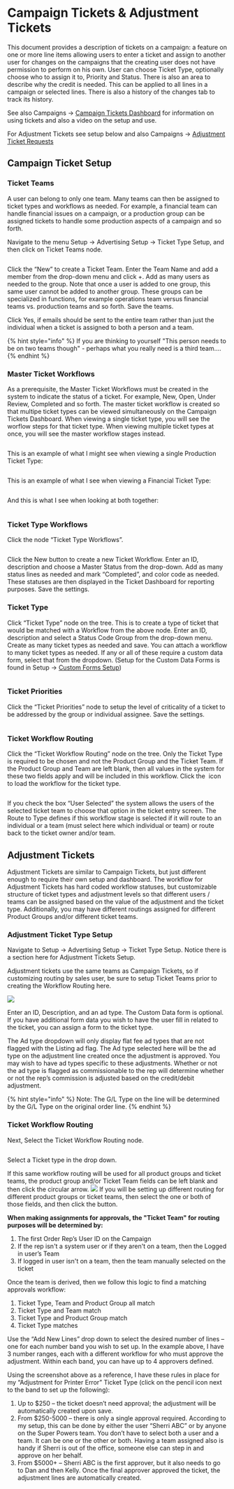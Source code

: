 # Campaign Tickets & Adjustment Tickets

This document provides a description of tickets on a campaign: a feature on one or more line items allowing users to enter a ticket and assign to another user for changes on the campaigns that the creating user does not have permission to perform on his own. User can choose Ticket Type, optionally choose who to assign it to, Priority and Status. There is also an area to describe why the credit is needed. This can be applied to all lines in a campaign or selected lines. There is also a history of the changes tab to track its history.

See also Campaigns -> [Campaign Tickets Dashboard](../../campaigns/managing-campaigns/campaign-tickets.md) for information on using tickets and also a video on the setup and use.

For Adjustment Tickets see setup below and also Campaigns -> [Adjustment Ticket Requests](../../campaigns/managing-campaigns/adjustment-request-tickets.md)

## Campaign Ticket Setup

### Ticket Teams <a href="#_toc102043872" id="_toc102043872"></a>

A user can belong to only one team. Many teams can then be assigned to ticket types and workflows as needed. For example, a financial team can handle financial issues on a campaign, or a production group can be assigned tickets to handle some production aspects of a campaign and so forth.

Navigate to the menu Setup -> Advertising Setup -> Ticket Type Setup, and then click on Ticket Teams node.

<figure><img src="../../../../.gitbook/assets/image (75) (1).png" alt=""><figcaption></figcaption></figure>

Click the “New” to create a Ticket Team. Enter the Team Name and add a member from the drop-down menu and click +. Add as many users as needed to the group. Note that once a user is added to one group, this same user cannot be added to another group. These groups can be specialized in functions, for example operations team versus financial teams vs. production teams and so forth. Save the teams.

Click Yes, if emails should be sent to the entire team rather than just the individual when a ticket is assigned to both a person and a team.

{% hint style="info" %}
If you are thinking to yourself "This person needs to be on two teams though" - perhaps what you really need is a third team....
{% endhint %}

### Master Ticket Workflows <a href="#_toc102043874" id="_toc102043874"></a>

As a prerequisite, the Master Ticket Workflows must be created in the system to indicate the status of a ticket. For example, New, Open, Under Review, Completed and so forth. The master ticket workflow is created so that multipe ticket types can be viewed simultaneously on the Campaign Tickets Dashboard. When viewing a single ticket type, you will see the worflow steps for that ticket type. When viewing multiple ticket types at once, you will see the master workflow stages instead.

<figure><img src="../../../../.gitbook/assets/image (76) (1).png" alt=""><figcaption></figcaption></figure>

This is an example of what I might see when viewing a single Production Ticket Type:

<figure><img src="../../../../.gitbook/assets/image (1662).png" alt=""><figcaption></figcaption></figure>

This is an example of what I see when viewing a Financial Ticket Type:

<figure><img src="../../../../.gitbook/assets/image (539).png" alt=""><figcaption></figcaption></figure>

And this is what I see when looking at both together:

<figure><img src="../../../../.gitbook/assets/image (828).png" alt=""><figcaption></figcaption></figure>

### Ticket Type Workflows <a href="#_toc102043875" id="_toc102043875"></a>

Click the node “Ticket Type Workflows”.

<figure><img src="../../../../.gitbook/assets/image (77) (1).png" alt=""><figcaption></figcaption></figure>

Click the New button to create a new Ticket Workflow. Enter an ID, description and choose a Master Status from the drop-down. Add as many status lines as needed and mark “Completed”, and color code as needed. These statuses are then displayed in the Ticket Dashboard for reporting purposes. Save the settings.

### Ticket Type <a href="#_toc102043876" id="_toc102043876"></a>

Click “Ticket Type” node on the tree. This is to create a type of ticket that would be matched with a Workflow from the above node. Enter an ID, description and select a Status Code Group from the drop-down menu. Create as many ticket types as needed and save. You can attach a workflow to many ticket types as needed. If any or all of these require a custom data form, select that from the dropdown. (Setup for the Custom Data Forms is found in Setup -> [Custom Forms Setup](../custom-forms-setup.md))

<figure><img src="../../../../.gitbook/assets/image (304).png" alt=""><figcaption></figcaption></figure>

### Ticket Priorities <a href="#_toc102043877" id="_toc102043877"></a>

Click the “Ticket Priorities” node to setup the level of criticality of a ticket to be addressed by the group or individual assignee. Save the settings.

<figure><img src="../../../../.gitbook/assets/image (518).png" alt=""><figcaption></figcaption></figure>

### Ticket Workflow Routing <a href="#_toc102043878" id="_toc102043878"></a>

Click the “Ticket Workflow Routing” node on the tree. Only the Ticket Type is required to be chosen and not the Product Group and the Ticket Team. If the Product Group and Team are left blank, then all values in the system for these two fields apply and will be included in this workflow. Click the <img src="../../../../.gitbook/assets/image (341).png" alt="" data-size="line"> icon to load the workflow for the ticket type.

<figure><img src="../../../../.gitbook/assets/image (704).png" alt=""><figcaption></figcaption></figure>

If you check the box “User Selected” the system allows the users of the selected ticket team to choose that option in the ticket entry screen. The Route to Type defines if this workflow stage is selected if it will route to an individual or a team (must select here which individual or team) or route back to the ticket owner and/or team.

## Adjustment Tickets

Adjustment Tickets are similar to Campaign Tickets, but just different enough to require their own setup and dashboard. The workflow for Adjustment Tickets has hard coded workflow statuses, but customizable structure of ticket types and adjustment levels so that different users / teams can be assigned based on the value of the adjustment and the ticket type. Additionally, you may have different routings assigned for different Product Groups and/or different ticket teams.

### Adjustment Ticket Type Setup

Navigate to Setup -> Advertising Setup -> Ticket Type Setup. Notice there is a section here for Adjustment Tickets Setup.

Adjustment tickets use the same teams as Campaign Tickets, so if customizing routing by sales user, be sure to setup Ticket Teams prior to creating the Workflow Routing here.

![](<../../../../.gitbook/assets/0 (107).png>)

Enter an ID, Description, and an ad type. The Custom Data form is optional. If you have additional form data you wish to have the user fill in related to the ticket, you can assign a form to the ticket type.

The Ad type dropdown will only display flat fee ad types that are not flagged with the Listing ad flag. The Ad type selected here will be the ad type on the adjustment line created once the adjustment is approved. You may wish to have ad types specific to these adjustments. Whether or not the ad type is flagged as commissionable to the rep will determine whether or not the rep’s commission is adjusted based on the credit/debit adjustment.

{% hint style="info" %}
Note: The G/L Type on the line will be determined by the G/L Type on the original order line.
{% endhint %}

### Ticket Workflow Routing

Next, Select the Ticket Workflow Routing node.

<figure><img src="../../../../.gitbook/assets/image (324).png" alt=""><figcaption></figcaption></figure>

Select a Ticket type in the drop down.

If this same workflow routing will be used for all product groups and ticket teams, the product group and/or Ticket Team fields can be left blank and then click the circular arrow. ![](<../../../../.gitbook/assets/2 (45).png>) If you will be setting up different routing for different product groups or ticket teams, then select the one or both of those fields, and then click the button.

**When making assignments for approvals, the "Ticket Team" for routing purposes will be determined by:**

1. The first Order Rep’s User ID on the Campaign
2. If the rep isn't a system user or if they aren't on a team, then the Logged in user’s Team
3. If logged in user isn't on a team, then the team manually selected on the ticket

Once the team is derived, then we follow this logic to find a matching approvals workflow:

1. Ticket Type, Team and Product Group all match
2. Ticket Type and Team match
3. Ticket Type and Product Group match
4. Ticket Type matches

Use the “Add New Lines” drop down to select the desired number of lines – one for each number band you wish to set up. In the example above, I have 3 number ranges, each with a different workflow for who must approve the adjustment. Within each band, you can have up to 4 approvers defined.

Using the screenshot above as a reference, I have these rules in place for my “Adjustment for Printer Error” Ticket Type (click on the pencil icon next to the band to set up the following):

1. Up to $250 – the ticket doesn’t need approval; the adjustment will be automatically created upon save.
2. From $250-5000 – there is only a single approval required. According to my setup, this can be done by either the user “Sherri ABC” or by anyone on the Super Powers team. You don’t have to select both a user and a team. It can be one or the other or both. Having a team assigned also is handy if Sherri is out of the office, someone else can step in and approve on her behalf.
3. From $5000+ – Sherri ABC is the first approver, but it also needs to go to Dan and then Kelly. Once the final approver approved the ticket, the adjustment lines are automatically created.

<figure><img src="../../../../.gitbook/assets/image (312).png" alt=""><figcaption></figcaption></figure>
